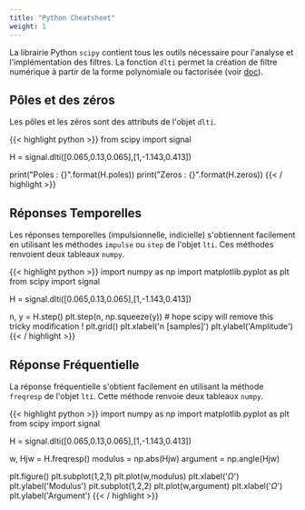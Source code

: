 ```yaml
---
title: "Python Cheatsheet"
weight: 1
---
```


La librairie Python `scipy` contient tous les outils nécessaire pour l'analyse et l'implémentation des filtres. 
La fonction `dlti` permet la création de filtre numérique à partir de la forme polynomiale ou factorisée (voir [doc](https://docs.scipy.org/doc/scipy/reference/generated/scipy.signal.dlti.html)). 

## Pôles et des zéros

Les pôles et les zéros sont des attributs de l'objet `dlti`.

{{< highlight python >}}
from scipy import signal

H = signal.dlti([0.065,0.13,0.065],[1,-1.143,0.413])

print("Poles : {}".format(H.poles))
print("Zeros : {}".format(H.zeros))
{{< / highlight >}}

## Réponses Temporelles

Les réponses temporelles (impulsionnelle, indicielle) s'obtiennent facilement en utilisant les méthodes `impulse` ou `step` de l'objet `lti`. Ces méthodes renvoient deux tableaux `numpy`.


{{< highlight python >}}
import numpy as np
import matplotlib.pyplot as plt
from scipy import signal

H = signal.dlti([0.065,0.13,0.065],[1,-1.143,0.413])

n, y = H.step()
plt.step(n, np.squeeze(y)) # hope scipy will remove this tricky modification !
plt.grid()
plt.xlabel('n [samples]')
plt.ylabel('Amplitude')
{{< / highlight >}}


## Réponse Fréquentielle
La réponse fréquentielle s'obtient facilement en utilisant la méthode `freqresp` de l'objet `lti`. Cette méthode renvoie deux tableaux `numpy`.


{{< highlight python >}}
import numpy as np
import matplotlib.pyplot as plt
from scipy import signal

H = signal.dlti([0.065,0.13,0.065],[1,-1.143,0.413])

w, Hjw = H.freqresp()
modulus = np.abs(Hjw)
argument = np.angle(Hjw)

plt.figure()
plt.subplot(1,2,1)
plt.plot(w,modulus)
plt.xlabel('$\Omega$')
plt.ylabel('Modulus')
plt.subplot(1,2,2)
plt.plot(w,argument)
plt.xlabel('$\Omega$')
plt.ylabel('Argument')
{{< / highlight >}}